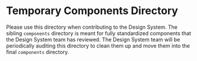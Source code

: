 # Temporary Components Directory

Please use this directory when contributing to the Design System. The sibling `components` directory is meant for fully standardized components that the Design System team has reviewed. The Design System team will be periodically auditing this directory to clean them up and move them into the final `components` directory.
